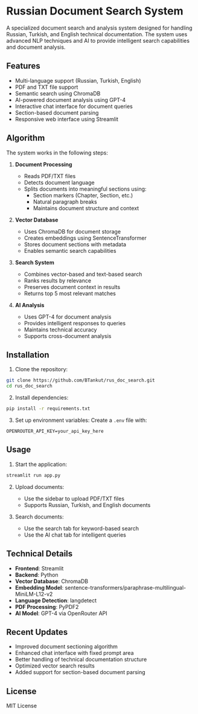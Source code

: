# Russian Document Search System

A specialized document search and analysis system designed for handling Russian, Turkish, and English technical documentation. The system uses advanced NLP techniques and AI to provide intelligent search capabilities and document analysis.

## Features

- Multi-language support (Russian, Turkish, English)
- PDF and TXT file support
- Semantic search using ChromaDB
- AI-powered document analysis using GPT-4
- Interactive chat interface for document queries
- Section-based document parsing
- Responsive web interface using Streamlit

## Algorithm

The system works in the following steps:

1. **Document Processing**
   - Reads PDF/TXT files
   - Detects document language
   - Splits documents into meaningful sections using:
     - Section markers (Chapter, Section, etc.)
     - Natural paragraph breaks
     - Maintains document structure and context

2. **Vector Database**
   - Uses ChromaDB for document storage
   - Creates embeddings using SentenceTransformer
   - Stores document sections with metadata
   - Enables semantic search capabilities

3. **Search System**
   - Combines vector-based and text-based search
   - Ranks results by relevance
   - Preserves document context in results
   - Returns top 5 most relevant matches

4. **AI Analysis**
   - Uses GPT-4 for document analysis
   - Provides intelligent responses to queries
   - Maintains technical accuracy
   - Supports cross-document analysis

## Installation

1. Clone the repository:
```bash
git clone https://github.com/BTankut/rus_doc_search.git
cd rus_doc_search
```

2. Install dependencies:
```bash
pip install -r requirements.txt
```

3. Set up environment variables:
Create a `.env` file with:
```
OPENROUTER_API_KEY=your_api_key_here
```

## Usage

1. Start the application:
```bash
streamlit run app.py
```

2. Upload documents:
   - Use the sidebar to upload PDF/TXT files
   - Supports Russian, Turkish, and English documents

3. Search documents:
   - Use the search tab for keyword-based search
   - Use the AI chat tab for intelligent queries

## Technical Details

- **Frontend**: Streamlit
- **Backend**: Python
- **Vector Database**: ChromaDB
- **Embedding Model**: sentence-transformers/paraphrase-multilingual-MiniLM-L12-v2
- **Language Detection**: langdetect
- **PDF Processing**: PyPDF2
- **AI Model**: GPT-4 via OpenRouter API

## Recent Updates

- Improved document sectioning algorithm
- Enhanced chat interface with fixed prompt area
- Better handling of technical documentation structure
- Optimized vector search results
- Added support for section-based document parsing

## License

MIT License

